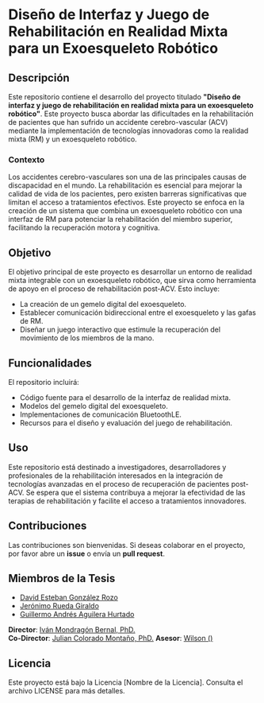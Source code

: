 # Diseño de Interfaz y Juego de Rehabilitación en Realidad Mixta para un Exoesqueleto Robótico

## Descripción

Este repositorio contiene el desarrollo del proyecto titulado **"Diseño de interfaz y juego de rehabilitación en realidad mixta para un exoesqueleto robótico"**. Este proyecto busca abordar las dificultades en la rehabilitación de pacientes que han sufrido un accidente cerebro-vascular (ACV) mediante la implementación de tecnologías innovadoras como la realidad mixta (RM) y un exoesqueleto robótico.

### Contexto

Los accidentes cerebro-vasculares son una de las principales causas de discapacidad en el mundo. La rehabilitación es esencial para mejorar la calidad de vida de los pacientes, pero existen barreras significativas que limitan el acceso a tratamientos efectivos. Este proyecto se enfoca en la creación de un sistema que combina un exoesqueleto robótico con una interfaz de RM para potenciar la rehabilitación del miembro superior, facilitando la recuperación motora y cognitiva.

## Objetivo

El objetivo principal de este proyecto es desarrollar un entorno de realidad mixta integrable con un exoesqueleto robótico, que sirva como herramienta de apoyo en el proceso de rehabilitación post-ACV. Esto incluye:

- La creación de un gemelo digital del exoesqueleto.
- Establecer comunicación bidireccional entre el exoesqueleto y las gafas de RM.
- Diseñar un juego interactivo que estimule la recuperación del movimiento de los miembros de la mano.

## Funcionalidades

El repositorio incluirá:

- Código fuente para el desarrollo de la interfaz de realidad mixta.
- Modelos del gemelo digital del exoesqueleto.
- Implementaciones de comunicación BluetoothLE.
- Recursos para el diseño y evaluación del juego de rehabilitación.

## Uso

Este repositorio está destinado a investigadores, desarrolladores y profesionales de la rehabilitación interesados en la integración de tecnologías avanzadas en el proceso de recuperación de pacientes post-ACV. Se espera que el sistema contribuya a mejorar la efectividad de las terapias de rehabilitación y facilite el acceso a tratamientos innovadores.

## Contribuciones

Las contribuciones son bienvenidas. Si deseas colaborar en el proyecto, por favor abre un **issue** o envía un **pull request**.

## Miembros de la Tesis

- [David Esteban González Rozo](https://github.com/tu-usuario1) <!-- CAMBIAR POR ENLACES CORRECTOS -->
- [Jerónimo Rueda Giraldo](https://github.com/tu-usuario2)
- [Guillermo Andrés Aguilera Hurtado](https://github.com/tu-usuario3)

**Director**: [Iván Mondragón Bernal, PhD.](https://github.com/tu-usuario4)  
**Co-Director**: [Julian Colorado Montaño, PhD.](https://github.com/tu-usuario5)
**Asesor**: [Wilson () ](enlace)

## Licencia

Este proyecto está bajo la Licencia [Nombre de la Licencia]. Consulta el archivo LICENSE para más detalles.
